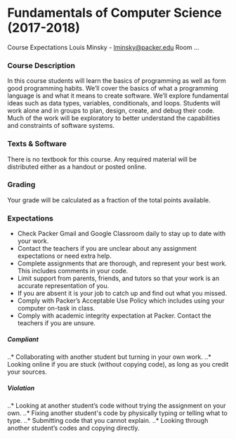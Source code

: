 # Fundamentals of Computer Science (2017-2018)
Course Expectations
Louis Minsky - lminsky@packer.edu
Room ...

### Course Description
In this course students will learn the basics of programming as well as form good programming habits. We’ll cover the basics of what a programming language is and what it means to create software. We’ll explore fundamental ideas such as data types, variables, conditionals, and loops. Students will work alone and in groups to plan, design, create, and debug their code. Much of the work will be exploratory to better understand the capabilities and constraints of software systems.

### Texts & Software
There is no textbook for this course. Any required material will be distributed either as a handout or posted online. 

### Grading
Your grade will be calculated as a fraction of the total points available. 

### Expectations
* Check Packer Gmail and Google Classroom daily to stay up to date with your work.
* Contact the teachers if you are unclear about any assignment expectations or need extra help.
* Complete assignments that are thorough, and represent your best work.  This includes comments in your code.
* Limit support from parents, friends, and tutors so that your work is an accurate representation of you.
* If you are absent it is your job to catch up and find out what you missed.
* Comply with Packer’s Acceptable Use Policy which includes using your computer on-task in class.
* Comply with academic integrity expectation at Packer. Contact the teachers if you are unsure.
##### Compliant
..* Collaborating with another student but turning in your own work.
..* Looking online if you are stuck (without copying code), as long as you credit your sources.
##### Violation
..* Looking at another student’s code without trying the assignment on your own.
..* Fixing another student's code by physically typing or telling what to type.
..* Submitting code that you cannot explain.
..* Looking through another student’s codes and copying directly.



